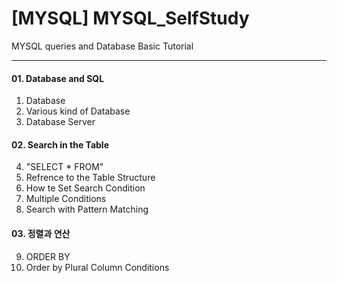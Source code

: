 # [MYSQL] MYSQL_SelfStudy
MYSQL queries and Database Basic Tutorial

---

#### 01. Database and SQL 

1. Database
2. Various kind of Database
3. Database Server

#### 02. Search in the Table
4. "SELECT * FROM"
5. Refrence to the Table Structure
6. How te Set Search Condition
7. Multiple Conditions
8. Search with Pattern Matching

#### 03. 정렬과 연산
9. ORDER BY
10. Order by Plural Column Conditions
